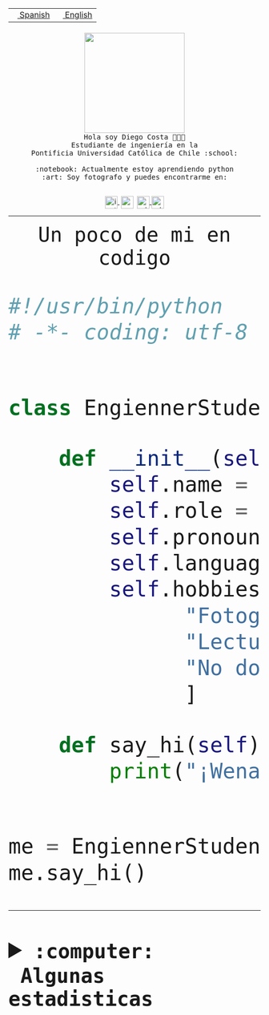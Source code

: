 <table border="0"  align="right">
 <tr><td><a href="README.md"><img src="https://upload.wikimedia.org/wikipedia/commons/thumb/8/89/Bandera_de_Espa%C3%B1a.svg/1200px-Bandera_de_Espa%C3%B1a.svg.png" height="10"> Spanish</a></td>
 <td><a href="README.en.md"><img src="https://upload.wikimedia.org/wikipedia/commons/a/a4/Flag_of_the_United_States.svg" height="10"> English</a></td></tr>
</table><br><br><br>


<p align="center">
  <img src="https://github.com/diegocostares/diegocostares/blob/main/Images/aaa2.gif?raw=true" height="200px" weight="200px">
  <br><samp>
    Hola soy Diego Costa 👨🏻‍💻<br>
    Estudiante de ingeniería en la <br>
    Pontificia Universidad Católica de Chile :school:<br>
  <br>
    :notebook: Actualmente estoy aprendiendo python <br>
    :art: Soy fotografo y puedes encontrarme en: <br>
  <br></samp>
  
</p>

<p align="center">
   <a href="https://instagram.com/diegocosta_no" target="blank">
    <img 
    align="center" src="https://cdn.jsdelivr.net/npm/simple-icons@3.0.1/icons/instagram.svg" alt="instagram" height="25px" width="25px" />
  </a>
  <a style="border: 3px solid; color: white;"href="https://t.me/diegocosta_no" target="blank">
  <img
  align="center" alt="Telegram" width="25px" src="https://icons-for-free.com/iconfiles/png/512/Telegram-1324888767380505522.png" />
</a>
<a href="https://api.whatsapp.com/send?phone=56971897835&text=Hola!" target="blank">
  <img
  align="center" alt="wtsp" width="25px" src="https://img.icons8.com/pastel-glyph/2x/whatsapp--v2.png" />
</a>
<a href="https://www.linkedin.com/in/diego-costa-786249213/" target="blank">
  <img
  align="center" alt="wtsp" width="25px" src="https://img.icons8.com/metro/452/linkedin.png" />
</a>

  </a>
</p>

---


<p align="center"><font size="25"><samp>Un poco de mi en codigo</samp></front></p>


```python
#!/usr/bin/python
# -*- coding: utf-8 -*-


class EngiennerStudent:

    def __init__(self):
        self.name = "Diego Costa"
        self.role = "Estudiante"
        self.pronouns = "he/him"
        self.language_spoken = ["es_CL", "en_US"]
        self.hobbies = [
              "Fotografia",
              "Lectura",
              "No dormir",
              ]

    def say_hi(self):
        print("¡Wena mundo!")


me = EngiennerStudent()
me.say_hi()
```
---
<details>
  <summary><b><samp>:computer: &nbsp;Algunas estadisticas</samp></b></summary>
  <br/></p>

<!--START_SECTION:waka-->
![Code Time](http://img.shields.io/badge/Code%20Time-953%20hrs%2053%20mins-blue)

**Soy nocturno 🦉** 

```text
🌞 Mañana                 11 commits          ░░░░░░░░░░░░░░░░░░░░░░░░░   00.39 % 
🌆 Día                    868 commits         ████████░░░░░░░░░░░░░░░░░   30.97 % 
🌃 Tarde                  1229 commits        ███████████░░░░░░░░░░░░░░   43.85 % 
🌙 Noche                  695 commits         ██████░░░░░░░░░░░░░░░░░░░   24.79 % 
```
📅 **Soy más productivo los Martes** 

```text
Lunes                    438 commits         ████░░░░░░░░░░░░░░░░░░░░░   15.63 % 
Martes                   551 commits         █████░░░░░░░░░░░░░░░░░░░░   19.66 % 
Miércoles                354 commits         ███░░░░░░░░░░░░░░░░░░░░░░   12.63 % 
Jueves                   377 commits         ███░░░░░░░░░░░░░░░░░░░░░░   13.45 % 
Viernes                  430 commits         ████░░░░░░░░░░░░░░░░░░░░░   15.34 % 
Sábado                   224 commits         ██░░░░░░░░░░░░░░░░░░░░░░░   07.99 % 
Domingo                  429 commits         ████░░░░░░░░░░░░░░░░░░░░░   15.31 % 
```


📊 **Esta semana me dediqué a** 

```text
🐱‍💻 Proyectos: 
2023-1-S4-Grupo2-Scraper 15 hrs 17 mins      ██████████████████░░░░░░░   73.80 % 
2023-1-S4-Grupo2-Frontend1 hr 24 mins        ██░░░░░░░░░░░░░░░░░░░░░░░   06.82 % 
2023-1-S4-Grupo2-Backend 1 hr 8 mins         █░░░░░░░░░░░░░░░░░░░░░░░░   05.48 % 
2023-1-S4-Grupo2-IA      50 mins             █░░░░░░░░░░░░░░░░░░░░░░░░   04.07 % 
Unknown Project          46 mins             █░░░░░░░░░░░░░░░░░░░░░░░░   03.74 % 
```


 Last Updated on 23/05/2023 08:23:23 UTC
<!--END_SECTION:waka-->
  
  

<p align="center"> <img src="https://github-readme-stats.vercel.app/api?username=diegocostares&show_icons=true&theme=ayu-mirage" alt="abhisheknaiidu" /></p>
 
</details>
